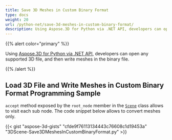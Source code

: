 ```yaml
---
title: Save 3D Meshes in Custom Binary Format
type: docs
weight: 20
url: /python-net/save-3d-meshes-in-custom-binary-format/
description: Using Aspose.3D for Python via .NET API, developers can open any supported 3D file, and then write meshes in the custom binary file.
---
```


{{% alert color="primary" %}}

Using [Aspose.3D for Python via .NET API](https://products.aspose.com/3d/python-net/), developers can open any supported 3D file, and then write meshes in the binary file.

{{% /alert %}}
## **Load 3D File and Write Meshes in Custom Binary Format Programming Sample**
`accept` method exposed by the `root_node` member in the [`Scene`](https://reference.aspose.com/3d/net/aspose.threed/scene) class allows to visit each sub node. The code snippet below allows to convert meshes only.

{{< gist "aspose-3d-gists" "cfde9f76113134443c76608c1d19453a" "3DScene-Save3DMeshesInCustomBinaryFormat.py" >}}

